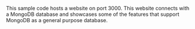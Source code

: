 This sample code hosts a website on port 3000.  This website connects with a MongoDB database and showcases some of the features that support MongoDB as a general purpose database. 

